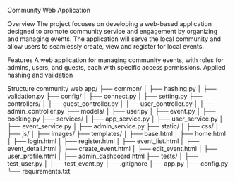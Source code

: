 Community Web Application

Overview
The project focuses on developing a web-based application designed to promote community service and engagement by organizing and managing events. The application will serve the local community and allow users to seamlessly create, view and register for local events.

Features
A web application for managing community events, with roles for admins, users, and guests, each with specific access permissions.
Applied hashing and vaildation

Structure
community web app/
├── common/
│   ├── hashing.py
│   ├── validation.py
├── config/
│   ├── connect.py
│   ├── setting.py
├── controllers/
│   ├── guest_controller.py
│   ├── user_controller.py
│   ├── admin_controller.py
├── models/
│   ├── user.py
│   ├── event.py
│   ├── booking.py
├── services/
│   ├── app_service.py
│   ├── user_service.py
│   ├── event_service.py
│   ├── admin_service.py
├── static/
│   ├── css/
│   ├── js/
│   ├── images/
├── templates/
│   ├── base.html
│   ├── home.html
│   ├── login.html
│   ├── register.html
│   ├── event_list.html
│   ├── event_detail.html
│   ├── create_event.html
│   ├── edit_event.html
│   ├── user_profile.html
│   ├── admin_dashboard.html
├── tests/
│   ├── test_user.py
│   ├── test_event.py
├── .gitignore
├── app.py
├── config.py
└── requirements.txt
